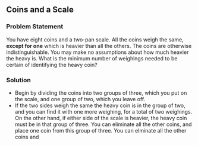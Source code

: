 ## Coins and a Scale

### Problem Statement

You have eight coins and a two-pan scale. All the coins weigh the same, **except for one** which is heavier than all the others. The coins are otherwise indistinguishable. You may make no assumptions about how much heavier the heavy is. What is the minimum number of weighings needed to be certain of identifying the heavy coin?

### Solution

- Begin by dividing the coins into two groups of three, which you put on the scale, and one group of two, which you leave off.
- If the two sides weigh the same the heavy coin is in the group of two, and you can find it with one more weighing, for a total of two weighings. On the other hand, if either side of the scale is heavier, the heavy coin must be in that group of three. You can eliminate all the other coins, and place one coin from this group of three. You can elminate all the other coins and
